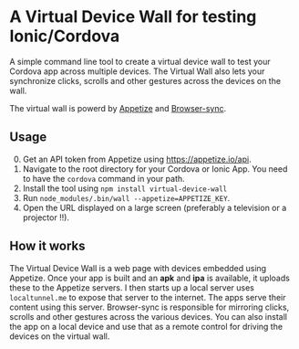 # A Virtual Device Wall for testing Ionic/Cordova

A simple command line tool to create a virtual device wall to test your Cordova app across multiple devices. The Virtual Wall also lets your synchronize clicks, scrolls and other gestures across the devices on the wall. 

The virtual wall is powerd by [Appetize](https://appetize.io/) and [Browser-sync](http://www.browsersync.io/). 

## Usage

0. Get an API token from Appetize using https://appetize.io/api. 
1. Navigate to the root directory for your Cordova or Ionic App. You need to have the `cordova` command in your path. 
2. Install the tool using `npm install virtual-device-wall`
3. Run `node_modules/.bin/wall --appetize=APPETIZE_KEY`. 
4. Open the URL displayed on a large screen (preferably a television or a projector !!). 

## How it works

The Virtual Device Wall is a web page with devices embedded using Appetize. Once your app is built and an __apk__ and __ipa__ is available, it uploads these to the Appetize servers. 
I then starts up a local server uses `localtunnel.me` to expose that server to the internet. The apps serve their content using this server. Browser-sync is responsible for mirroring clicks, scrolls and other gestures across the various devices. You can also install the app on a local device and use that as a remote control for driving the devices on the virtual wall.  

